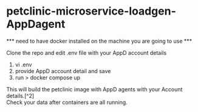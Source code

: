 # petclinic-microservice-loadgen-AppDagent


*** need to have docker installed on the machine you are going to use *** 

Clone the repo and edit .env file with your AppD account details
1. vi .env
2. provide AppD account detail and save
3. run > docker compose up

This will build the petclinic image with AppD agents with your Account details.[^2]  
Check your data after containers are all running.

